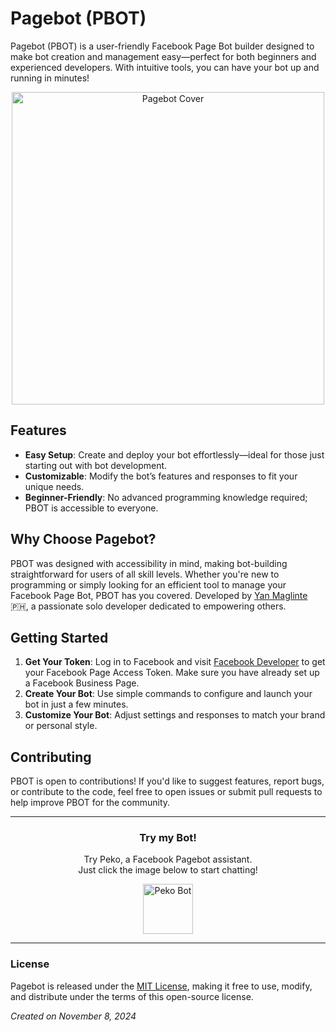 # Pagebot (PBOT)

Pagebot (PBOT) is a user-friendly Facebook Page Bot builder designed to make bot creation and management easy—perfect for both beginners and experienced developers. With intuitive tools, you can have your bot up and running in minutes!

<div align="center">
  <a href="https://m.me/pekoai" target="_blank">
    <img src="https://i.ibb.co/5T8bq2P/pagebot.png" alt="Pagebot Cover" width="500"/>
  </a>
</div>

## Features

- **Easy Setup**: Create and deploy your bot effortlessly—ideal for those just starting out with bot development.
- **Customizable**: Modify the bot’s features and responses to fit your unique needs.
- **Beginner-Friendly**: No advanced programming knowledge required; PBOT is accessible to everyone.

## Why Choose Pagebot?

PBOT was designed with accessibility in mind, making bot-building straightforward for users of all skill levels. Whether you're new to programming or simply looking for an efficient tool to manage your Facebook Page Bot, PBOT has you covered. Developed by [Yan Maglinte](https://www.facebook.com/yandeva.me) 🇵🇭, a passionate solo developer dedicated to empowering others.

## Getting Started

1. **Get Your Token**: Log in to Facebook and visit [Facebook Developer](https://developers.facebook.com/) to get your Facebook Page Access Token. Make sure you have already set up a Facebook Business Page.
2. **Create Your Bot**: Use simple commands to configure and launch your bot in just a few minutes.
3. **Customize Your Bot**: Adjust settings and responses to match your brand or personal style.

## Contributing

PBOT is open to contributions! If you'd like to suggest features, report bugs, or contribute to the code, feel free to open issues or submit pull requests to help improve PBOT for the community.

---

<div align="center">
  <h3>Try my Bot!</h3>
  <p>Try Peko, a Facebook Pagebot assistant.<br>Just click the image below to start chatting!</p>
  <a href="https://m.me/pekoai" target="_blank">
    <img src="https://i.ibb.co/qkTCVv9/circle.png" alt="Peko Bot" width="80"/>
  </a>
</div>

---

### License

Pagebot is released under the [MIT License](LICENSE), making it free to use, modify, and distribute under the terms of this open-source license.

*Created on November 8, 2024*  
